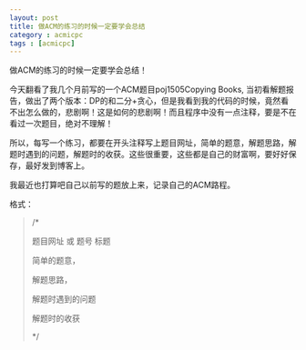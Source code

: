 ```yaml
---
layout: post
title: 做ACM的练习的时候一定要学会总结
category : acmicpc
tags : [acmicpc]
---
```


做ACM的练习的时候一定要学会总结！    
    
今天翻看了我几个月前写的一个ACM题目poj1505Copying Books, 当初看解题报告，做出了两个版本：DP的和二分+贪心，但是我看到我的代码的时候，竟然看不出怎么做的，悲剧啊！这是如何的悲剧啊！而且程序中没有一点注释，要是不在看过一次题目，绝对不理解！    
    
所以，每写一个练习，都要在开头注释写上题目网址，简单的题意，解题思路，解题时遇到的问题，解题时的收获。这些很重要，这些都是自己的财富啊，要好好保存，最好发到博客上。    
    
我最近也打算吧自己以前写的题放上来，记录自己的ACM路程。    
    
格式：    
<blockquote>/*    
    
题目网址 或 题号 标题    
    
简单的题意，    
    
解题思路，    
    
解题时遇到的问题    
    
解题时的收获    
    
*/</blockquote>